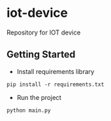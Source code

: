 # iot-device
Repository for IOT device

## Getting Started

- Install requirements library
```pip
pip install -r requirements.txt
```
- Run the project
```python
python main.py
```